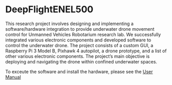 # DeepFlightENEL500

This research project involves designing and implementing a software/hardware integration to provide underwater drone movement control for Unmanned Vehicles Robotarium research lab. We successfully integrated various electronic components and developed software to control the underwater drone. The project consists of a custom GUI, a Raspberry Pi 3 Model B, Pixhawk 4 autopilot, a drone prototype, and a list of other various electronic components. The project’s main objective is deploying and navigating the drone within confined underwater spaces.

To exceute the software and install the hardware, please see the [User Manual](./User%20Manual.pdf)
